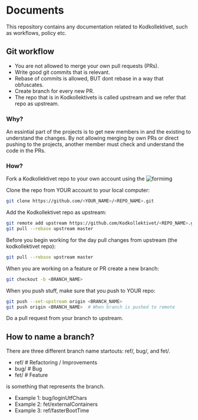 # Documents

This repository contains any documentation related to
Kodkollektivet, such as workflows, policy etc.

## Git workflow

* You are not allowed to merge your own pull requests (PRs).
* Write good git commits that is relevant.
* Rebase of commits is allowed, BUT dont rebase in a way that obfuscates.
* Create branch for every new PR.
* The repo that is in Kodkollektivets is called upstream and we refer that repo as upstream.

### Why?

An essintial part of the projects is to get new members in and the existing to understand the changes.
By not allowing merging by own PRs or direct pushing to the projects, another member must check and understand the code in the PRs.


### How?

Fork a Kodkollektivet repo to your own account using the ![formimg](https://sammyk.s3.amazonaws.com/blog/images/2014-05-28/fork.png)



Clone the repo from YOUR account to your local computer:

```bash
git clone https://github.com/<YOUR_NAME>/<REPO_NAME>.git
```



Add the Kodkollektivet repo as upstream:

```bash
git remote add upstream https://github.com/Kodkollektivet/<REPO_NAME>.git
git pull --rebase upstream master
```


Before you begin working for the day pull changes from upstream (the kodkollektivet repo):

```bash
git pull --rebase upstream master
```


When you are working on a feature or PR create a new branch:

```bash
git checkout -b <BRANCH_NAME>
```


When you push stuff, make sure that you push to YOUR repo:

```bash
git push --set-upstream origin <BRANCH_NAME>
git push origin <BRANCH_NAME>  # When branch is pushed to remote
```


Do a pull request from your branch to upstream.


## How to name a branch?


There are three different branch name startouts: ref/, bug/, and fet/.

* ref/<NAME>  # Refactoring / Improvements
* bug/<NAME>  # Bug
* fet/<NAME>  # Feature


<NAME> is something that represents the branch.

* Example 1: bug/loginUtfChars
* Example 2: fet/externalContainers
* Example 3: ref/fasterBootTime




